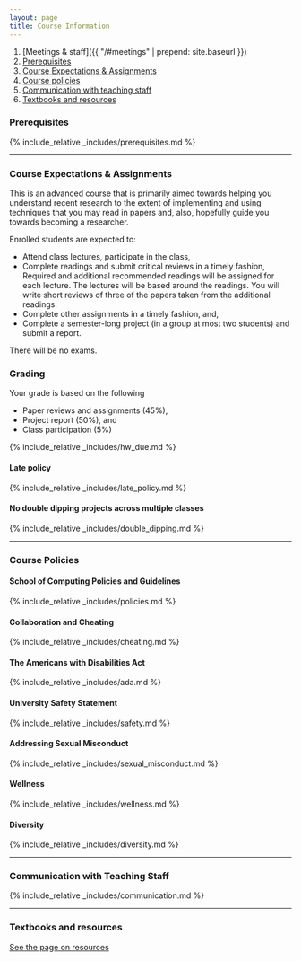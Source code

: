 ```yaml
---
layout: page
title: Course Information
---
```


1. [Meetings & staff]({{ "/#meetings" | prepend: site.baseurl }})
2. [Prerequisites](#prerequisites)
3. [Course Expectations & Assignments](#expectations)
4. [Course policies](#course-policies)
5. [Communication with teaching staff](#communication)
6. [Textbooks and resources](resources.html)

### Prerequisites
<a name="prerequisites">

{% include_relative _includes/prerequisites.md %}

----

### Course Expectations & Assignments
<a name="expectations">

This is an advanced course that is primarily aimed towards helping you
understand recent research to the extent of implementing and using techniques
that you may read in papers and, also, hopefully guide you towards becoming a
researcher.

Enrolled students are expected to:

* Attend class lectures, participate in the class,
* Complete readings and submit critical reviews in a timely fashion,<br/>
  Required and additional recommended readings will be assigned for each
  lecture. The lectures will be based around the readings.  You will write short
  reviews of three of the papers taken from the additional readings.
* Complete other assignments in a timely fashion, and,
* Complete a semester-long project (in a group at most two students) and submit
  a report.

There will be no exams.

### Grading

Your grade is based on the following

* Paper reviews and assignments (45%),
* Project report (50%), and
* Class participation (5%)

{% include_relative _includes/hw_due.md %}

#### Late policy 

{% include_relative _includes/late_policy.md %}

#### No double dipping projects across multiple classes
{% include_relative _includes/double_dipping.md %}


----

### Course Policies
<a name="course-policies">

#### School of Computing Policies and Guidelines

{% include_relative _includes/policies.md %}

#### Collaboration and Cheating

{% include_relative _includes/cheating.md %}


#### The Americans with Disabilities Act

{% include_relative _includes/ada.md %}

#### University Safety Statement

{% include_relative _includes/safety.md %}

#### Addressing Sexual Misconduct

{% include_relative _includes/sexual_misconduct.md %}

#### Wellness

{% include_relative _includes/wellness.md %}

#### Diversity

{% include_relative _includes/diversity.md %}


----

### Communication with Teaching Staff
<a name="communication">

{% include_relative _includes/communication.md %}

----

### Textbooks and resources

[See the page on resources](resources.html)

